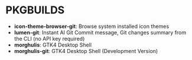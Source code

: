 # PKGBUILDS

- **icon-theme-browser-git**: Browse system installed icon themes
- **lumen-git**: Instant AI Git Commit message, Git changes summary from the CLI (no API key required)
- **morghulis**: GTK4 Desktop Shell
- **morghulis-git**: GTK4 Desktop Shell (Development Version)
